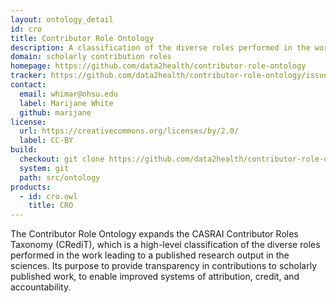 ```yaml
---
layout: ontology_detail
id: cro
title: Contributor Role Ontology
description: A classification of the diverse roles performed in the work leading to a published research output in the sciences. Its purpose to provide transparency in contributions to scholarly published work, to enable improved systems of attribution, credit, and accountability.
domain: scholarly contribution roles
homepage: https://github.com/data2health/contributor-role-ontology
tracker: https://github.com/data2health/contributor-role-ontology/issues
contact:
  email: whimar@ohsu.edu
  label: Marijane White
  github: marijane
license:
  url: https://creativecommons.org/licenses/by/2.0/
  label: CC-BY
build:
  checkout: git clone https://github.com/data2health/contributor-role-ontology.git
  system: git
  path: src/ontology
products:
  - id: cro.owl
    title: CRO
---
```


The Contributor Role Ontology expands the CASRAI Contributor Roles Taxonomy (CRediT), which is a high-level classification of the diverse roles performed in the work leading to a published research output in the sciences. Its purpose to provide transparency in contributions to scholarly published work, to enable improved systems of attribution, credit, and accountability.

